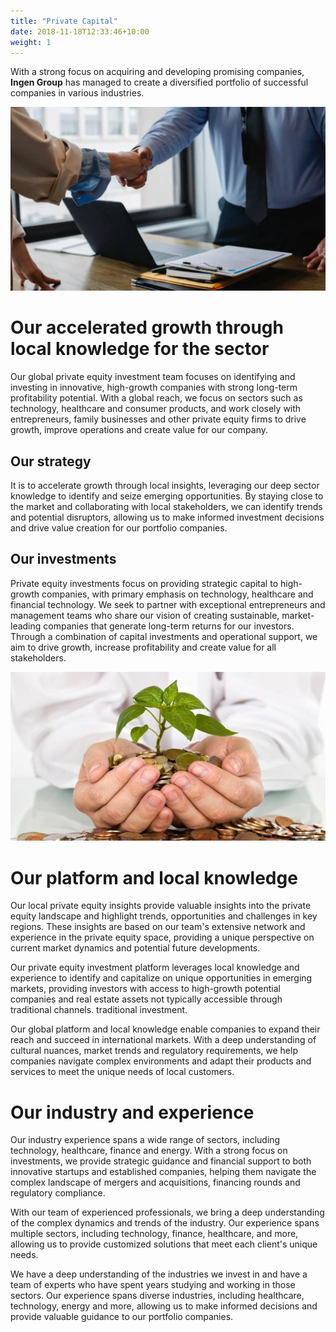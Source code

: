 ```yaml
---
title: "Private Capital"
date: 2018-11-18T12:33:46+10:00
weight: 1
---
```


With a strong focus on acquiring and developing promising companies, **Ingen Group** has managed to create a diversified portfolio of successful companies in various industries.


![Accounting Services](/images/fondos-mutuos.jpg)

# Our accelerated growth through local knowledge for the sector

Our global private equity investment team focuses on identifying and investing in innovative, high-growth companies with strong long-term profitability potential. With a global reach, we focus on sectors such as technology, healthcare and consumer products, and work closely with entrepreneurs, family businesses and other private equity firms to drive growth, improve operations and create value for our company.


## Our strategy

It is to accelerate growth through local insights, leveraging our deep sector knowledge to identify and seize emerging opportunities. By staying close to the market and collaborating with local stakeholders, we can identify trends and potential disruptors, allowing us to make informed investment decisions and drive value creation for our portfolio companies.

## Our investments

Private equity investments focus on providing strategic capital to high-growth companies, with primary emphasis on technology, healthcare and financial technology. We seek to partner with exceptional entrepreneurs and management teams who share our vision of creating sustainable, market-leading companies that generate long-term returns for our investors. Through a combination of capital investments and operational support, we aim to drive growth, increase profitability and create value for all stakeholders.

![Accounting Services](/images/proyecto-app.jpeg)

# Our platform and local knowledge

Our local private equity insights provide valuable insights into the private equity landscape and highlight trends, opportunities and challenges in key regions. These insights are based on our team's extensive network and experience in the private equity space, providing a unique perspective on current market dynamics and potential future developments.

Our private equity investment platform leverages local knowledge and experience to identify and capitalize on unique opportunities in emerging markets, providing investors with access to high-growth potential companies and real estate assets not typically accessible through traditional channels. traditional investment.

Our global platform and local knowledge enable companies to expand their reach and succeed in international markets. With a deep understanding of cultural nuances, market trends and regulatory requirements, we help companies navigate complex environments and adapt their products and services to meet the unique needs of local customers.

# Our industry and experience

Our industry experience spans a wide range of sectors, including technology, healthcare, finance and energy. With a strong focus on investments, we provide strategic guidance and financial support to both innovative startups and established companies, helping them navigate the complex landscape of mergers and acquisitions, financing rounds and regulatory compliance.

With our team of experienced professionals, we bring a deep understanding of the complex dynamics and trends of the industry. Our experience spans multiple sectors, including technology, finance, healthcare, and more, allowing us to provide customized solutions that meet each client's unique needs.

We have a deep understanding of the industries we invest in and have a team of experts who have spent years studying and working in those sectors. Our experience spans diverse industries, including healthcare, technology, energy and more, allowing us to make informed decisions and provide valuable guidance to our portfolio companies.
